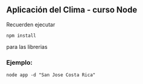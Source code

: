 ## Aplicación del Clima - curso Node

Recuerden ejecutar 

```
npm install
``` 
para las librerias

### Ejemplo:

```
node app -d "San Jose Costa Rica"
```